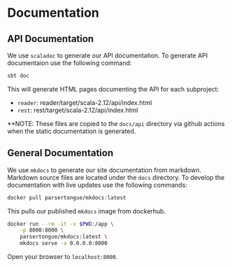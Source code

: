 # Documentation

## API Documentation

We use `scaladoc` to generate our API documentation. To generate API documentaion use the following command:

```bash
sbt doc
```

This will generate HTML pages documenting the API for each subproject:

- `reader`: reader/target/scala-2.12/api/index.html
- `rest`: rest/target/scala-2.12/api/index.html

**NOTE: These files are copied to the `docs/api` directory via github actions when the static documentation is generated.

## General Documentation

We use `mkdocs` to generate our site documentation from markdown. Markdown source files are located under the `docs` directory. To develop the documentation with live updates use the following commands:

```bash
docker pull parsertongue/mkdocs:latest
```

This pulls our published `mkdocs` image from dockerhub.

```bash
docker run --rm -it -v $PWD:/app \
    -p 8000:8000 \
    parsertongue/mkdocs:latest \
    mkdocs serve -a 0.0.0.0:8000
```

Open your browser to `localhost:8000`.
